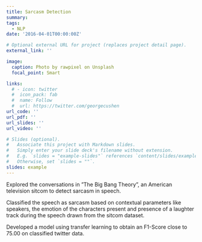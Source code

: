```yaml
---
title: Sarcasm Detection
summary: 
tags:
  - NLP
date: '2016-04-01T00:00:00Z'

# Optional external URL for project (replaces project detail page).
external_link: ''

image:
  caption: Photo by rawpixel on Unsplash
  focal_point: Smart

links:
  # - icon: twitter
  #  icon_pack: fab
  #  name: Follow
  #  url: https://twitter.com/georgecushen
url_code: ''
url_pdf: ''
url_slides: ''
url_video: ''

# Slides (optional).
#   Associate this project with Markdown slides.
#   Simply enter your slide deck's filename without extension.
#   E.g. `slides = "example-slides"` references `content/slides/example-slides.md`.
#   Otherwise, set `slides = ""`.
slides: example
---
```

Explored the conversations in ”The Big Bang Theory”, an American television sitcom to detect sarcasm in speech.

Classified the speech as sarcasm based on contextual parameters like speakers, the emotion of the characters
present and presence of a laughter track during the speech drawn from the sitcom dataset.

Developed a model using transfer learning to obtain an F1-Score close to 75.00 on classified twitter data.




